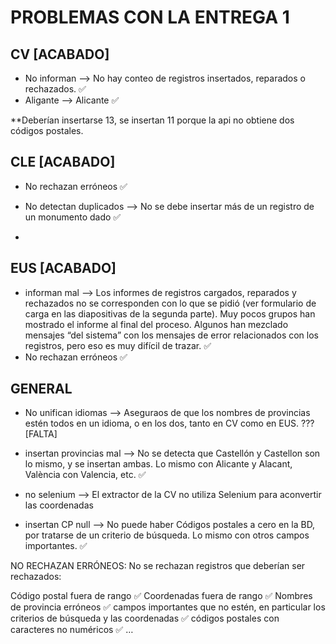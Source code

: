 ﻿# PROBLEMAS CON LA ENTREGA 1

## CV [ACABADO]
- No informan --> No hay conteo de registros insertados, reparados o rechazados. ✅
- Aligante --> Alicante ✅

**Deberían insertarse 13, se insertan 11 porque la api no obtiene dos códigos postales. 

## CLE [ACABADO]
- No rechazan erróneos ✅
- No detectan duplicados --> No se debe insertar más de un registro de un monumento dado ✅

- 
## EUS [ACABADO]
- informan mal --> Los informes de registros cargados, reparados y rechazados 
no se corresponden con lo que se pidió (ver formulario de carga en 
las diapositivas de la segunda parte). Muy pocos grupos han mostrado el 
informe al final del proceso. Algunos han mezclado mensajes “del sistema” 
con los mensajes de error relacionados con los registros, pero eso es muy difícil 
de trazar. ✅
- No rechazan erróneos ✅

## GENERAL
- No unifican idiomas --> Aseguraos de que los nombres de provincias estén 
todos en un idioma, o en los dos, tanto en CV como en EUS. ??? [FALTA]

- insertan provincias mal --> No se detecta que Castellón y Castellon son lo 
mismo, y se insertan ambas. Lo mismo con Alicante y Alacant, València con Valencia, etc. ✅
- no selenium --> El extractor de la CV no utiliza Selenium para aconvertir las coordenadas
- insertan CP null --> No puede haber Códigos postales a cero en la BD, por tratarse de un 
criterio de búsqueda. Lo mismo con otros campos importantes. ✅

NO RECHAZAN ERRÓNEOS:
No se rechazan registros que deberían ser rechazados:

Código postal fuera de rango ✅
Coordenadas fuera de rango ✅
Nombres de provincia erróneos ✅
campos importantes que no estén, en particular los criterios de búsqueda y las coordenadas ✅
códigos postales con caracteres no numéricos ✅
…